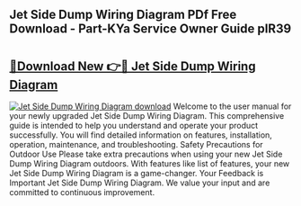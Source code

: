 ## Jet Side Dump Wiring Diagram PDf Free Download - Part-KYa Service Owner Guide pIR39

# <h2><a href="http://dfmo7k.blite.top/?on=Jet+Side+Dump+Wiring+Diagram">🔗Download New 👉🔴 Jet Side Dump Wiring Diagram</a></h2>

[![Jet Side Dump Wiring Diagram download](https://i.imgur.com/lujVjoI.png)](http://dfmo7k.blite.top/?on=Jet+Side+Dump+Wiring+Diagram)
Welcome to the user manual for your newly upgraded Jet Side Dump Wiring Diagram. This comprehensive guide is intended to help you understand and operate your product successfully. You will find detailed information on features, installation, operation, maintenance, and troubleshooting. Safety Precautions for Outdoor Use Please take extra precautions when using your new Jet Side Dump Wiring Diagram outdoors. With features like list of features, your new Jet Side Dump Wiring Diagram is a game-changer. Your Feedback is Important Jet Side Dump Wiring Diagram. We value your input and are committed to continuous improvement.
